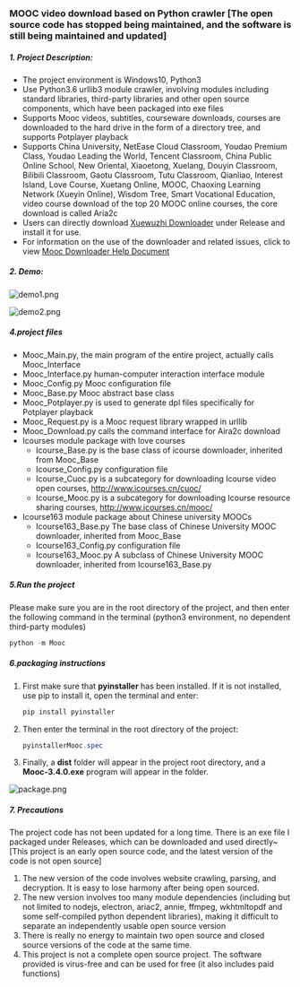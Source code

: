 ### 				MOOC video download based on Python crawler [The open source code has stopped being maintained, and the software is still being maintained and updated]

##### 1. Project Description:

- The project environment is Windows10, Python3
- Use Python3.6 urllib3 module crawler, involving modules including standard libraries, third-party libraries and other open source components, which have been packaged into exe files
- Supports Mooc videos, subtitles, courseware downloads, courses are downloaded to the hard drive in the form of a directory tree, and supports Potplayer playback
- Supports China University, NetEase Cloud Classroom, Youdao Premium Class, Youdao Leading the World, Tencent Classroom, China Public Online School, New Oriental, Xiaoetong, Xuelang, Douyin Classroom, Bilibili Classroom, Gaotu Classroom, Tutu Classroom, Qianliao, Interest Island, Love Course, Xuetang Online, MOOC, Chaoxing Learning Network (Xueyin Online), Wisdom Tree, Smart Vocational Education, video course download of the top 20 MOOC online courses, the core download is called Aria2c
- Users can directly download [Xuewuzhi Downloader](https://github.com/PyJun/Mooc_Downloader/releases) under Release and install it for use.
- For information on the use of the downloader and related issues, click to view [Mooc Downloader Help Document](https://github.com/PyJun/Mooc_Downloader/wiki)

##### 2. Demo:

![demo1.png](http://xuewuzhi.cn/images/demo1.png)

![demo2.png](http://xuewuzhi.cn/images/demo2.png)

##### 4.project files

- Mooc_Main.py, 	the main program of the entire project, actually calls Mooc_Interface
- Mooc_Interface.py 	human-computer interaction interface module
- Mooc_Config.py 	Mooc configuration file
- Mooc_Base.py 		Mooc abstract base class
- Mooc_Potplayer.py 	is used to generate dpl files specifically for Potplayer playback
- Mooc_Request.py 	is a Mooc request library wrapped in urllib
- Mooc_Download.py 	calls the command interface for Aira2c download
- Icourses module 	package with love courses
   - Icourse_Base.py 	is the base class of icourse downloader, inherited from Mooc_Base
   - Icourse_Config.py 	configuration file
   - Icourse_Cuoc.py 	is a subcategory for downloading Icourse video open courses, http://www.icourses.cn/cuoc/
   - Icourse_Mooc.py 	is a subcategory for downloading Icourse resource sharing courses, http://www.icourses.cn/mooc/
- Icourse163 		module package about Chinese university MOOCs
   - Icourse163_Base.py The base class of Chinese University MOOC downloader, inherited from Mooc_Base
   - Icourse163_Config.py configuration file
   - Icourse163_Mooc.py A subclass of Chinese University MOOC downloader, inherited from Icourse163_Base.py

##### 5.Run the project

Please make sure you are in the root directory of the project, and then enter the following command in the terminal (python3 environment, no dependent third-party modules)

```powershell
python -m Mooc
```

##### 6.packaging instructions

1. First make sure that **pyinstaller** has been installed. If it is not installed, use pip to install it, open the terminal and enter:

   ```powershell
   pip install pyinstaller
   ```

2. Then enter the terminal in the root directory of the project:

    ```powershell
    pyinstallerMooc.spec
    ```

3. Finally, a **dist** folder will appear in the project root directory, and a **Mooc-3.4.0.exe** program will appear in the folder.

![package.png](http://xuewuzhi.cn/images/package.png)


##### 7. Precautions
The project code has not been updated for a long time. There is an exe file I packaged under Releases, which can be downloaded and used directly~
[This project is an early open source code, and the latest version of the code is not open source]
1. The new version of the code involves website crawling, parsing, and decryption. It is easy to lose harmony after being open sourced.
2. The new version involves too many module dependencies (including but not limited to nodejs, electron, ariac2, annie, ffmpeg, wkhtmltopdf and some self-compiled python dependent libraries), making it difficult to separate an independently usable open source version
3. There is really no energy to maintain two open source and closed source versions of the code at the same time.
4. This project is not a complete open source project. The software provided is virus-free and can be used for free (it also includes paid functions)
